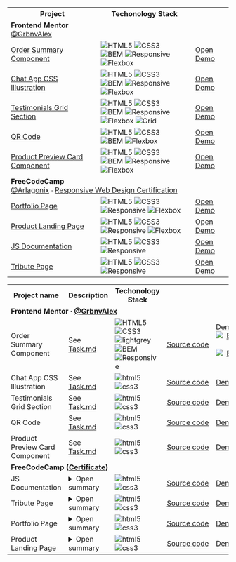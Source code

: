 <table align="center">
  
  <!-- HEADER -->
  <tr>
    <th>Project</th>
    <th>Techonology Stack</th>
    <th></th>
  </tr>
  
  <tr>
    <td colspan="3">
      <strong>Frontend Mentor</strong>
      <br>
      <a href="https://www.frontendmentor.io/profile/GrbnvAlex">@GrbnvAlex</a>
    </td>
  </tr>
  
  <!-- ORDER SUMMARY COMPONENT -->
  <tr>
    <td>
     <a href="https://github.com/arlagonix/arlagonix.github.io/tree/main/projects/order-summary-component-main">
      Order Summary Component
     </a>
    </td>
    <td>
     <img alt="HTML5" src="https://img.shields.io/badge/-HTML-red?style=flat&logo=html5&logoColor=white">
     <img alt="CSS3" src="https://img.shields.io/badge/-CSS-blue?style=flat&logo=css3&logoColor=white">
     <br>
     <img alt="BEM" src="https://img.shields.io/badge/-BEM-lightgray?style=flat">
     <img alt="Responsive" src="https://img.shields.io/badge/-responsive-lightgrey?style=flat">
     <img alt="Flexbox" src="https://img.shields.io/badge/-flexbox-lightgrey?style=flat">
    </td>
    <td>
      <a href="https://arlagonix.github.io/projects/order-summary-component-main/">
       Open Demo
      </a>
   </td>
  </tr>
   
  <!-- CHAT APP CSS ILLUSTRATION -->
  <tr>
    <td>
     <a href="https://github.com/arlagonix/arlagonix.github.io/tree/main/projects/chat-app-css-illustration-master">
      Chat App CSS Illustration
     </a>
    </td>
    <td>
     <img alt="HTML5" src="https://img.shields.io/badge/-HTML-red?style=flat&logo=html5&logoColor=white">
     <img alt="CSS3" src="https://img.shields.io/badge/-CSS-blue?style=flat&logo=css3&logoColor=white">
     <br>
     <img alt="BEM" src="https://img.shields.io/badge/-BEM-lightgray?style=flat">
     <img alt="Responsive" src="https://img.shields.io/badge/-responsive-lightgrey?style=flat">
     <img alt="Flexbox" src="https://img.shields.io/badge/-flexbox-lightgrey?style=flat">
    </td>
    <td>
      <a href="https://arlagonix.github.io/projects/chat-app-css-illustration-master">
       Open Demo
      </a>
   </td>
  </tr>
   
   <!-- TESTIMONIALS GRID SECTION -->
  <tr>
    <td>
     <a href="https://github.com/arlagonix/arlagonix.github.io/tree/main/projects/testimonials-grid-section-main">
      Testimonials Grid Section
     </a>
    </td>
    <td>
     <img alt="HTML5" src="https://img.shields.io/badge/-HTML-red?style=flat&logo=html5&logoColor=white">
     <img alt="CSS3" src="https://img.shields.io/badge/-CSS-blue?style=flat&logo=css3&logoColor=white">
     <br>
     <img alt="BEM" src="https://img.shields.io/badge/-BEM-lightgray?style=flat">
     <img alt="Responsive" src="https://img.shields.io/badge/-responsive-lightgrey?style=flat">
     <img alt="Flexbox" src="https://img.shields.io/badge/-flexbox-lightgrey?style=flat">
     <img alt="Grid" src="https://img.shields.io/badge/-grid-lightgrey?style=flat">
    </td>
    <td>
      <a href="https://arlagonix.github.io/projects/testimonials-grid-section-main">
       Open Demo
      </a>
   </td>
  </tr>
   
  <!-- QR CODE -->
  <tr>
    <td>
     <a href="https://github.com/arlagonix/arlagonix.github.io/tree/main/projects/qr-code-component-main">
      QR Code
     </a>
    </td>
    <td>
     <img alt="HTML5" src="https://img.shields.io/badge/-HTML-red?style=flat&logo=html5&logoColor=white">
     <img alt="CSS3" src="https://img.shields.io/badge/-CSS-blue?style=flat&logo=css3&logoColor=white">
     <br>
     <img alt="BEM" src="https://img.shields.io/badge/-BEM-lightgray?style=flat">
     <img alt="Flexbox" src="https://img.shields.io/badge/-flexbox-lightgrey?style=flat">
    </td>
    <td>
      <a href="https://arlagonix.github.io/projects/qr-code-component-main">
       Open Demo
      </a>
   </td>
  </tr>
  
  <!-- PRODUCT PREVIEW CARD COMPONENT -->
  <tr>
    <td>
     <a href="https://github.com/arlagonix/arlagonix.github.io/tree/main/projects/product-preview-card-component-main">
      Product Preview Card Component
     </a>
    </td>
    <td>
     <img alt="HTML5" src="https://img.shields.io/badge/-HTML-red?style=flat&logo=html5&logoColor=white">
     <img alt="CSS3" src="https://img.shields.io/badge/-CSS-blue?style=flat&logo=css3&logoColor=white">
     <br>
     <img alt="BEM" src="https://img.shields.io/badge/-BEM-lightgray?style=flat">
     <img alt="Responsive" src="https://img.shields.io/badge/-responsive-lightgray?style=flat">
     <img alt="Flexbox" src="https://img.shields.io/badge/-flexbox-lightgrey?style=flat">
    </td>
    <td>
      <a href="https://arlagonix.github.io/projects/product-preview-card-component-main">
       Open Demo
      </a>
   </td>
  </tr>
   
  <tr>
    <td colspan="3">
      <strong>FreeCodeCamp</strong>
      <br>
      <a href="https://www.freecodecamp.org/Arlagonix">@Arlagonix</a> ∙ <a href="https://www.freecodecamp.org/certification/Arlagonix/responsive-web-design">Responsive Web Design Certification</a>
    </td>
  </tr>
  
  <!-- PORTFOLIO PAGE -->
  <tr>
    <td>
     <a href="https://github.com/arlagonix/arlagonix.github.io/tree/main/projects/freecodecamp-portfolio-page">
      Portfolio Page
     </a>
    </td>
    <td>
     <img alt="HTML5" src="https://img.shields.io/badge/-HTML-red?style=flat&logo=html5&logoColor=white">
     <img alt="CSS3" src="https://img.shields.io/badge/-CSS-blue?style=flat&logo=css3&logoColor=white">
     <br>
     <img alt="Responsive" src="https://img.shields.io/badge/-responsive-lightgray?style=flat">
     <img alt="Flexbox" src="https://img.shields.io/badge/-flexbox-lightgrey?style=flat">
    </td>
    <td>
      <a href="https://arlagonix.github.io/projects/freecodecamp-portfolio-page">
       Open Demo
      </a>
   </td>
  </tr>
  
  <!-- PRODUCT LANDING PAGE -->
  <tr>
    <td>
     <a href="https://github.com/arlagonix/arlagonix.github.io/tree/main/projects/freecodecamp-product-landing-page">
      Product Landing Page
     </a>
    </td>
    <td>
     <img alt="HTML5" src="https://img.shields.io/badge/-HTML-red?style=flat&logo=html5&logoColor=white">
     <img alt="CSS3" src="https://img.shields.io/badge/-CSS-blue?style=flat&logo=css3&logoColor=white">
     <br>
     <img alt="Responsive" src="https://img.shields.io/badge/-responsive-lightgray?style=flat">
     <img alt="Flexbox" src="https://img.shields.io/badge/-flexbox-lightgrey?style=flat">
    </td>
    <td>
      <a href="https://arlagonix.github.io/projects/freecodecamp-product-landing-page">
       Open Demo
      </a>
   </td>
  </tr>
  
  <!-- JS DOCUMENTATION -->
  <tr>
    <td>
     <a href="https://github.com/arlagonix/arlagonix.github.io/tree/main/projects/freecodecamp-js-documentation">
      JS Documentation
     </a>
    </td>
    <td>
     <img alt="HTML5" src="https://img.shields.io/badge/-HTML-red?style=flat&logo=html5&logoColor=white">
     <img alt="CSS3" src="https://img.shields.io/badge/-CSS-blue?style=flat&logo=css3&logoColor=white">
     <br>
     <img alt="Responsive" src="https://img.shields.io/badge/-responsive-lightgray?style=flat">
    </td>
    <td>
      <a href="https://arlagonix.github.io/projects/freecodecamp-js-documentation">
       Open Demo
      </a>
   </td>
  </tr>
  
  <!-- TRIBUTE PAGE -->
  <tr>
    <td>
     <a href="https://github.com/arlagonix/arlagonix.github.io/tree/main/projects/freecodecamp-tribute-page">
      Tribute Page
     </a>
    </td>
    <td>
     <img alt="HTML5" src="https://img.shields.io/badge/-HTML-red?style=flat&logo=html5&logoColor=white">
     <img alt="CSS3" src="https://img.shields.io/badge/-CSS-blue?style=flat&logo=css3&logoColor=white">
     <br>
     <img alt="Responsive" src="https://img.shields.io/badge/-responsive-lightgray?style=flat">
    </td>
    <td>
      <a href="https://arlagonix.github.io/projects/freecodecamp-tribute-page">
       Open Demo
      </a>
   </td>
  </tr>
   
</table>

<table>
  
  <!-- HEADER -->
  <tr>
    <th>Project name</th>
    <th>Description</th>
    <th>Techonology Stack</th>
    <th colspan="2"></th>
  </tr>
  
  <tr>
    <td colspan="5">
      <strong>Frontend Mentor ∙ <a href="https://www.frontendmentor.io/profile/GrbnvAlex">@GrbnvAlex</a></strong>
    </td>
  </tr>
  
  <!-- ORDER SUMMARY COMPONENT -->
  <tr>
    <td>Order Summary Component</td>
    <td>
      See <a href="https://github.com/arlagonix/arlagonix.github.io/blob/main/projects/order-summary-component-main/Task.md">Task.md</a>
    </td>
    <td>
     <img alt="HTML5" src="https://img.shields.io/badge/-HTML-red?style=flat&logo=html5&logoColor=white">
     <img alt="CSS3" src="https://img.shields.io/badge/-CSS-blue?style=flat&logo=css3&logoColor=white">
     <br>
     <img alt="lightgrey" src="https://img.shields.io/badge/-flexbox-lightgrey?style=flat">
     <img alt="BEM" src="https://img.shields.io/badge/-BEM-lightgrey?style=flat">
     <img alt="Responsive" src="https://img.shields.io/badge/-responsive-lightgrey?style=flat">
   </td>
    <td><a href="https://github.com/arlagonix/arlagonix.github.io/tree/main/projects/order-summary-component-main">Source&nbsp;code</a></td>
    <td align="right">
     <a href="https://arlagonix.github.io/projects/order-summary-component-main/">Demo</a>
     <br>
     <a href="https://www.google.com"><img alt="BEM" src="https://img.shields.io/badge/Source code_&_Docs-Click_to_open-blue"></a>
     <br>
     <a href="https://www.google.com"><img alt="BEM" src="https://img.shields.io/badge/Demo-Click_to_open-blue"></a>
   </td>
   
  </tr>
  
  <!-- CHAT APP CSS ILLUSTRATION -->
  <tr>
    <td>Chat App CSS Illustration</td>
    <td>
      See <a href="https://github.com/arlagonix/arlagonix.github.io/blob/main/projects/chat-app-css-illustration-master/Task.md">Task.md</a>
    </td>
    <td><img alt="html5" src="https://img.shields.io/badge/html-E34F26.svg?&style=for-the-badge&logo=html5&logoColor=fff" />&nbsp;
<img alt="css3" src="https://img.shields.io/badge/css-1572B6.svg?&style=for-the-badge&logo=css3&logoColor=fff" />&nbsp;</td>
    <td><a href="https://github.com/arlagonix/arlagonix.github.io/tree/main/projects/chat-app-css-illustration-master">Source&nbsp;code</a></td>
    <td><a href="https://arlagonix.github.io/projects/chat-app-css-illustration-master/">Demo</a></td>
  </tr>
  
  <!-- TESTIMONIALS GRID SECTION -->
  <tr>
    <td>Testimonials Grid Section</td>
    <td>
      See <a href="https://github.com/arlagonix/arlagonix.github.io/blob/main/projects/testimonials-grid-section-main/Task.md">Task.md</a>
    </td>
    <td><img alt="html5" src="https://img.shields.io/badge/html-E34F26.svg?&style=for-the-badge&logo=html5&logoColor=fff" />&nbsp;
<img alt="css3" src="https://img.shields.io/badge/css-1572B6.svg?&style=for-the-badge&logo=css3&logoColor=fff" />&nbsp;</td>
    <td><a href="https://github.com/arlagonix/arlagonix.github.io/tree/main/projects/testimonials-grid-section-main">Source&nbsp;code</a></td>
    <td><a href="https://arlagonix.github.io/projects/testimonials-grid-section-main/">Demo</a></td>
  </tr>
  
  <!-- QR CODE -->
  <tr>
    <td>QR Code</td>
    <td>
      See <a href="https://github.com/arlagonix/arlagonix.github.io/blob/main/projects/qr-code-component-main/Task.md">Task.md</a>
    </td>
    <td><img alt="html5" src="https://img.shields.io/badge/html-E34F26.svg?&style=for-the-badge&logo=html5&logoColor=fff" />&nbsp;
<img alt="css3" src="https://img.shields.io/badge/css-1572B6.svg?&style=for-the-badge&logo=css3&logoColor=fff" />&nbsp;</td>
    <td><a href="https://github.com/arlagonix/arlagonix.github.io/tree/main/projects/qr-code-component-main">Source&nbsp;code</a></td>
    <td><a href="https://arlagonix.github.io/projects/qr-code-component-main/">Demo</a></td>
  </tr>
  
  <!-- PRODUCT PREVIEW CARD COMPONENT -->
  <tr>
    <td>Product Preview Card Component</td>
    <td>
      See <a href="https://github.com/arlagonix/arlagonix.github.io/blob/main/projects/product-preview-card-component-main/Task.md">Task.md</a>
    </td>
    <td><img alt="html5" src="https://img.shields.io/badge/html-E34F26.svg?&style=for-the-badge&logo=html5&logoColor=fff" />&nbsp;
<img alt="css3" src="https://img.shields.io/badge/css-1572B6.svg?&style=for-the-badge&logo=css3&logoColor=fff" />&nbsp;</td>
    <td><a href="https://github.com/arlagonix/arlagonix.github.io/tree/main/projects/product-preview-card-component-main">Source&nbsp;code</a></td>
    <td><a href="https://arlagonix.github.io/projects/product-preview-card-component-main/">Demo</a></td>
  </tr>
  
  <tr>
    <td colspan="5">
      <strong>FreeCodeCamp (<a href="https://www.freecodecamp.org/certification/Arlagonix/responsive-web-design">Certificate</a>)</strong>
    </td>
  </tr>
  
  <!-- JS DOCUMENTATION -->
  <tr>
    <td>JS Documentation</td>
    <td>
      <details>
        <summary>Open summary</summary>
        <p></p>
        <p>Objective: Build an app that is functionally similar to <br>https://technical-documentation-page.freecodecamp.rocks</p>
        <p>Read more <a href="https://www.freecodecamp.org/learn/2022/responsive-web-design/build-a-technical-documentation-page-project/build-a-technical-documentation-page">here</a> </p>
      </details>
    </td>
    <td><img alt="html5" src="https://img.shields.io/badge/html-E34F26.svg?&style=for-the-badge&logo=html5&logoColor=fff" />&nbsp;
<img alt="css3" src="https://img.shields.io/badge/css-1572B6.svg?&style=for-the-badge&logo=css3&logoColor=fff" />&nbsp;</td>
    <td><a href="https://github.com/arlagonix/arlagonix.github.io/tree/main/projects/freecodecamp-js-documentation">Source&nbsp;code</a></td>
    <td><a href="https://arlagonix.github.io/projects/freecodecamp-js-documentation/">Demo</a></td>
  </tr>
  
  <!-- TRIBUTE PAGE -->
  <tr>
    <td>Tribute Page</td>
    <td>
      <details>
        <summary>Open summary</summary>
        <p></p>
        <p>Objective: Build an app that is functionally similar to https://tribute-page.freecodecamp.rocks</p>
        <p>Read more <a href="https://www.freecodecamp.org/learn/2022/responsive-web-design/build-a-tribute-page-project/build-a-tribute-page">here</a> </p>
      </details>
    </td>
    <td><img alt="html5" src="https://img.shields.io/badge/html-E34F26.svg?&style=for-the-badge&logo=html5&logoColor=fff" />&nbsp;
<img alt="css3" src="https://img.shields.io/badge/css-1572B6.svg?&style=for-the-badge&logo=css3&logoColor=fff" />&nbsp;</td>
    <td><a href="https://github.com/arlagonix/arlagonix.github.io/tree/main/projects/freecodecamp-tribute-page">Source&nbsp;code</a></td>
    <td><a href="https://arlagonix.github.io/projects/freecodecamp-tribute-page/">Demo</a></td>
  </tr>
  
  <!-- PORTFOLIO PAGE -->
  <tr>
    <td>Portfolio Page</td>
    <td>
      <details>
        <summary>Open summary</summary>
        <p></p>
        <p>Objective: Build an app that is functionally similar to https://personal-portfolio.freecodecamp.rocks</p>
        <p>Read more <a href="https://www.freecodecamp.org/learn/2022/responsive-web-design/build-a-personal-portfolio-webpage-project/build-a-personal-portfolio-webpage">here</a> </p>
      </details>
    </td>
    <td><img alt="html5" src="https://img.shields.io/badge/html-E34F26.svg?&style=for-the-badge&logo=html5&logoColor=fff" />&nbsp;
<img alt="css3" src="https://img.shields.io/badge/css-1572B6.svg?&style=for-the-badge&logo=css3&logoColor=fff" />&nbsp;</td>
    <td><a href="https://github.com/arlagonix/arlagonix.github.io/tree/main/projects/freecodecamp-portfolio-page">Source&nbsp;code</a></td>
    <td><a href="https://arlagonix.github.io/projects/freecodecamp-portfolio-page/">Demo</a></td>
  </tr>
  
  <!-- PRODUCT LANDING PAGE -->
  <tr>
    <td>Product Landing Page</td>
    <td>
      <details>
        <summary>Open summary</summary>
        <p></p>
        <p>Objective: Build an app that is functionally similar to https://product-landing-page.freecodecamp.rocks</p>
        <p>Read more <a href="https://www.freecodecamp.org/learn/2022/responsive-web-design/build-a-product-landing-page-project/build-a-product-landing-page">here</a> </p>
      </details>
    </td>
    <td><img alt="html5" src="https://img.shields.io/badge/html-E34F26.svg?&style=for-the-badge&logo=html5&logoColor=fff" />&nbsp;
<img alt="css3" src="https://img.shields.io/badge/css-1572B6.svg?&style=for-the-badge&logo=css3&logoColor=fff" />&nbsp;</td>
    <td><a href="https://github.com/arlagonix/arlagonix.github.io/tree/main/projects/freecodecamp-product-landing-page">Source&nbsp;code</a></td>
    <td><a href="https://arlagonix.github.io/projects/freecodecamp-product-landing-page/">Demo</a></td>
  </tr>
</table>
